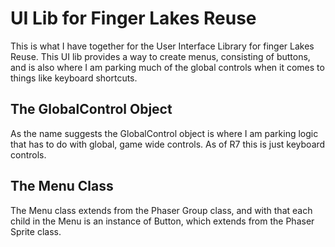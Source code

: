 # UI Lib for Finger Lakes Reuse

This is what I have together for the User Interface Library for finger Lakes Reuse. This UI lib provides a way to create menus, consisting of buttons, and is also where I am parking much of the global controls when it comes to things like keyboard shortcuts.

## The GlobalControl Object

As the name suggests the GlobalControl object is where I am parking logic that has to do with global, game wide controls. As of R7 this is just keyboard controls.

## The Menu Class

The Menu class extends from the Phaser Group class, and with that each child in the Menu is an instance of Button, which extends from the Phaser Sprite class.
